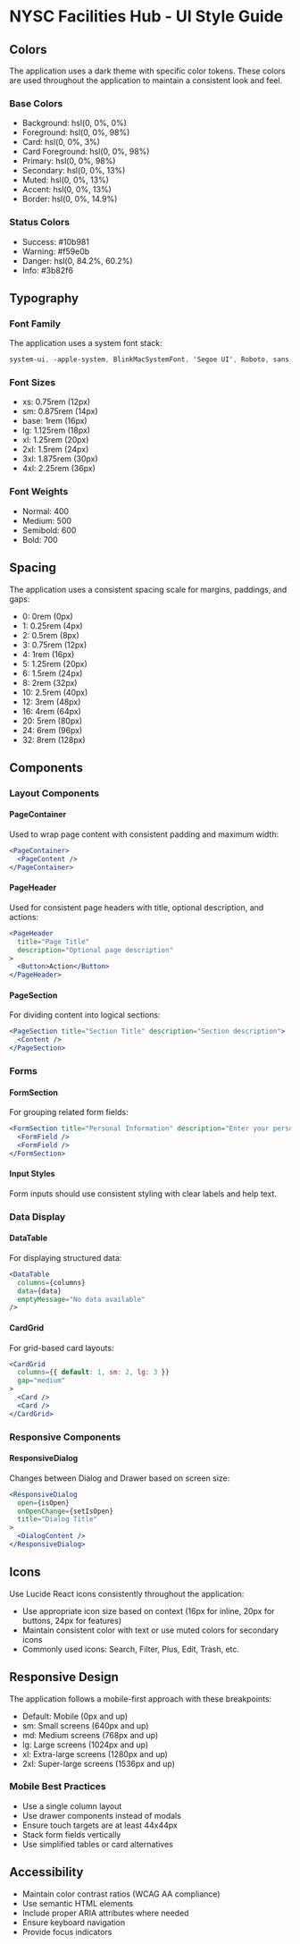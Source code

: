 
# NYSC Facilities Hub - UI Style Guide

## Colors

The application uses a dark theme with specific color tokens. These colors are used throughout the application to maintain a consistent look and feel.

### Base Colors
- Background: hsl(0, 0%, 0%)
- Foreground: hsl(0, 0%, 98%)
- Card: hsl(0, 0%, 3%)
- Card Foreground: hsl(0, 0%, 98%)
- Primary: hsl(0, 0%, 98%)
- Secondary: hsl(0, 0%, 13%)
- Muted: hsl(0, 0%, 13%)
- Accent: hsl(0, 0%, 13%)
- Border: hsl(0, 0%, 14.9%)

### Status Colors
- Success: #10b981
- Warning: #f59e0b
- Danger: hsl(0, 84.2%, 60.2%)
- Info: #3b82f6

## Typography

### Font Family
The application uses a system font stack:
```css
system-ui, -apple-system, BlinkMacSystemFont, 'Segoe UI', Roboto, sans-serif
```

### Font Sizes
- xs: 0.75rem (12px)
- sm: 0.875rem (14px)
- base: 1rem (16px)
- lg: 1.125rem (18px)
- xl: 1.25rem (20px)
- 2xl: 1.5rem (24px)
- 3xl: 1.875rem (30px)
- 4xl: 2.25rem (36px)

### Font Weights
- Normal: 400
- Medium: 500
- Semibold: 600
- Bold: 700

## Spacing

The application uses a consistent spacing scale for margins, paddings, and gaps:
- 0: 0rem (0px)
- 1: 0.25rem (4px)
- 2: 0.5rem (8px)
- 3: 0.75rem (12px)
- 4: 1rem (16px)
- 5: 1.25rem (20px)
- 6: 1.5rem (24px)
- 8: 2rem (32px)
- 10: 2.5rem (40px)
- 12: 3rem (48px)
- 16: 4rem (64px)
- 20: 5rem (80px)
- 24: 6rem (96px)
- 32: 8rem (128px)

## Components

### Layout Components

#### PageContainer
Used to wrap page content with consistent padding and maximum width:
```jsx
<PageContainer>
  <PageContent />
</PageContainer>
```

#### PageHeader
Used for consistent page headers with title, optional description, and actions:
```jsx
<PageHeader 
  title="Page Title" 
  description="Optional page description"
>
  <Button>Action</Button>
</PageHeader>
```

#### PageSection
For dividing content into logical sections:
```jsx
<PageSection title="Section Title" description="Section description">
  <Content />
</PageSection>
```

### Forms

#### FormSection
For grouping related form fields:
```jsx
<FormSection title="Personal Information" description="Enter your personal details">
  <FormField />
  <FormField />
</FormSection>
```

#### Input Styles
Form inputs should use consistent styling with clear labels and help text.

### Data Display

#### DataTable
For displaying structured data:
```jsx
<DataTable 
  columns={columns}
  data={data}
  emptyMessage="No data available"
/>
```

#### CardGrid
For grid-based card layouts:
```jsx
<CardGrid 
  columns={{ default: 1, sm: 2, lg: 3 }}
  gap="medium"
>
  <Card />
  <Card />
</CardGrid>
```

### Responsive Components

#### ResponsiveDialog
Changes between Dialog and Drawer based on screen size:
```jsx
<ResponsiveDialog
  open={isOpen}
  onOpenChange={setIsOpen}
  title="Dialog Title"
>
  <DialogContent />
</ResponsiveDialog>
```

## Icons

Use Lucide React icons consistently throughout the application:
- Use appropriate icon size based on context (16px for inline, 20px for buttons, 24px for features)
- Maintain consistent color with text or use muted colors for secondary icons
- Commonly used icons: Search, Filter, Plus, Edit, Trash, etc.

## Responsive Design

The application follows a mobile-first approach with these breakpoints:
- Default: Mobile (0px and up)
- sm: Small screens (640px and up)
- md: Medium screens (768px and up)
- lg: Large screens (1024px and up)
- xl: Extra-large screens (1280px and up)
- 2xl: Super-large screens (1536px and up)

### Mobile Best Practices
- Use a single column layout
- Use drawer components instead of modals
- Ensure touch targets are at least 44x44px
- Stack form fields vertically
- Use simplified tables or card alternatives

## Accessibility

- Maintain color contrast ratios (WCAG AA compliance)
- Use semantic HTML elements
- Include proper ARIA attributes where needed
- Ensure keyboard navigation
- Provide focus indicators
